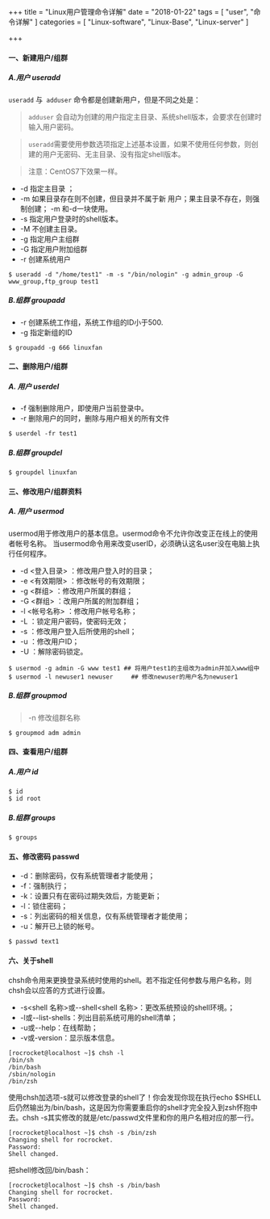 +++
title = "Linux用户管理命令详解"
date = "2018-01-22"
tags = [ "user", "命令详解" ]
categories = [
	"Linux-software",
	"Linux-Base",
   "Linux-server"
]

+++

#### 一、新建用户/组群 

##### A.用户 useradd

`useradd` 与` adduser` 命令都是创建新用户，但是不同之处是：

> `adduser` 会自动为创建的用户指定主目录、系统shell版本，会要求在创建时输入用户密码。

> `useradd`需要使用参数选项指定上述基本设置，如果不使用任何参数，则创建的用户无密码、无主目录、没有指定shell版本。

> 注意：CentOS7下效果一样。



* -d 指定主目录 ；
* -m 如果目录存在则不创建，但目录并不属于新 用户；果主目录不存在，则强制创建； -m 和-d一块使用。
* -s 指定用户登录时的shell版本。
* -M 不创建主目录。
* -g 指定用户主组群
* -G 指定用户附加组群 
* -r 创建系统用户

```shell
$ useradd -d "/home/test1" -m -s "/bin/nologin" -g admin_group -G www_group,ftp_group test1
```

##### B.组群 groupadd


*  -r 创建系统工作组，系统工作组的ID小于500.
*  -g 指定新组的ID

```shell
$ groupadd -g 666 linuxfan
```



#### 二、删除用户/组群

##### A. 用户 userdel


*  -f 强制删除用户，即使用户当前登录中。
*  -r 删除用户的同时，删除与用户相关的所有文件

```shell
$ userdel -fr test1
```

##### B.组群 groupdel

```shell
$ groupdel linuxfan
```

#### 三、修改用户/组群资料

##### A. 用户 usermod

usermod用于修改用户的基本信息。usermod命令不允许你改变正在线上的使用者帐号名称。
当usermod命令用来改变userID，必须确认这名user没在电脑上执行任何程序。

* -d  <登入目录> ：修改用户登入时的目录；
* -e  <有效期限> ：修改帐号的有效期限；
* -g   <群组>        ：修改用户所属的群组；
* -G   <群组>        ：改用户所属的附加群组；
* -l     <帐号名称> ：修改用户帐号名称；
* -L                         ：锁定用户密码，使密码无效；
* -s     <shell>      ：修改用户登入后所使用的shell；
* -u     <uid>        ：修改用户ID；
* -U                         ：解除密码锁定。

```shell
$ usermod -g admin -G www test1 ## 将用户test1的主组改为admin并加入www组中
$ usermod -l newuser1 newuser     ## 修改newuser的用户名为newuser1
```

##### B.组群 groupmod

> -n     修改组群名称

```shell
$ groupmod adm admin
```

#### 四、查看用户/组群

##### A.用户 id

```shell
$ id
$ id root
```

##### B.组群 groups

```shell
$ groups
```

#### 五、修改密码 passwd

* -d：删除密码，仅有系统管理者才能使用；
* -f：强制执行；
* -k：设置只有在密码过期失效后，方能更新；
* -l：锁住密码；
* -s：列出密码的相关信息，仅有系统管理者才能使用；
* -u：解开已上锁的帐号。

```shell
$ passwd text1
```

#### 六、关于shell

chsh命令用来更换登录系统时使用的shell。若不指定任何参数与用户名称，则chsh会以应答的方式进行设置。

* -s<shell 名称>或--shell<shell 名称>：更改系统预设的shell环境。；
* -l或--list-shells：列出目前系统可用的shell清单；
* -u或--help：在线帮助；
* -v或-version：显示版本信息。

```shell
[rocrocket@localhost ~]$ chsh -l
/bin/sh
/bin/bash
/sbin/nologin
/bin/zsh
```

使用chsh加选项-s就可以修改登录的shell了！你会发现你现在执行echo $SHELL后仍然输出为/bin/bash，这是因为你需要重启你的shell才完全投入到zsh怀抱中去。chsh -s其实修改的就是/etc/passwd文件里和你的用户名相对应的那一行。

```shell
[rocrocket@localhost ~]$ chsh -s /bin/zsh
Changing shell for rocrocket.
Password:
Shell changed.
```

把shell修改回/bin/bash：

```shell
[rocrocket@localhost ~]$ chsh -s /bin/bash
Changing shell for rocrocket.
Password:
Shell changed.
```



